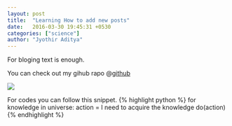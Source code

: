 ```yaml
---
layout: post
title:  "Learning How to add new posts"
date:   2016-03-30 19:45:31 +0530
categories: ["science"]
author: "Jyothir Aditya"
---
```

For bloging text is enough.

You can check out my gihub rapo @[github][github]

<img src="https://scontent.fdel1-1.fna.fbcdn.net/v/t1.0-9/11846509_872336302851519_3885540184172225488_n.jpg?oh=e6c13b5abb0f7bd1f6e64a7c8cae3bdf&oe=59D86E66" class="image" />
<style type="text/css">
.image
{
align:center;
display:block;
}
</style>

For codes you can follow this snippet.
{% highlight python %}
for knowledge in universe:
	action = I need to acquire the knowledge
	do(action)
{% endhighlight %}

[github]: https://github.com/jyoth1raditya